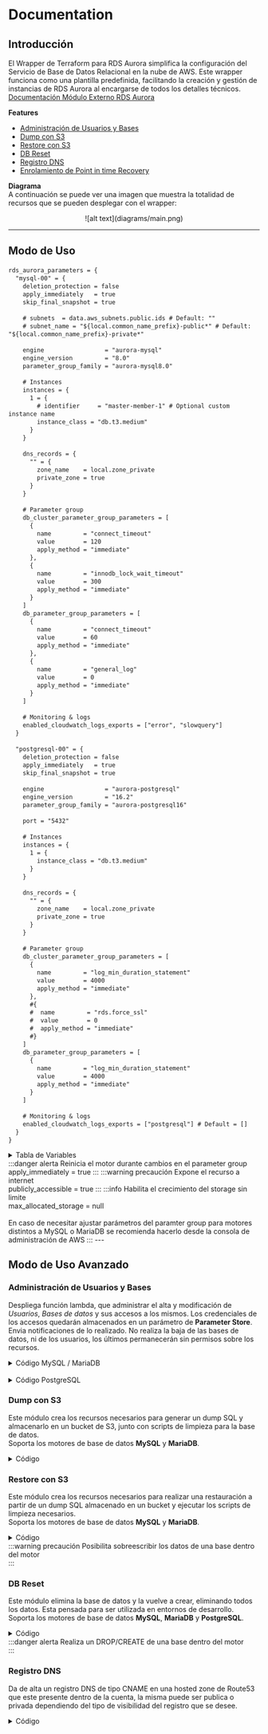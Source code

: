 # Documentation

## Introducción

El Wrapper de Terraform para RDS Aurora simplifica la configuración del Servicio de Base de Datos Relacional en la nube de AWS. Este wrapper funciona como una plantilla predefinida, facilitando la creación y gestión de instancias de RDS Aurora al encargarse de todos los detalles técnicos.
[Documentación Módulo Externo RDS Aurora](https://registry.terraform.io/modules/terraform-aws-modules/rds-aurora/aws/9.14.0)

**Features**
- [Administración de Usuarios y Bases](#administración-de-usuarios-y-bases)
- [Dump con S3](#dump-con-s3)
- [Restore con S3](#restore-con-s3)
- [DB Reset](#db-reset)
- [Registro DNS](#registro-dns)
- [Enrolamiento de Point in time Recovery](#enrolamiento-de-point-in-time-recovery)

**Diagrama** <br/>
A continuación se puede ver una imagen que muestra la totalidad de recursos que se pueden desplegar con el wrapper:

<center>![alt text](diagrams/main.png)</center>

---

## Modo de Uso

```hcl
rds_aurora_parameters = {
  "mysql-00" = {
    deletion_protection = false
    apply_immediately   = true
    skip_final_snapshot = true

    # subnets  = data.aws_subnets.public.ids # Default: ""
    # subnet_name = "${local.common_name_prefix}-public*" # Default: "${local.common_name_prefix}-private*"

    engine                 = "aurora-mysql"
    engine_version         = "8.0"
    parameter_group_family = "aurora-mysql8.0"

    # Instances
    instances = {
      1 = {
        # identifier     = "master-member-1" # Optional custom instance name
        instance_class = "db.t3.medium"
      }
    }

    dns_records = {
      "" = {
        zone_name    = local.zone_private
        private_zone = true
      }
    }

    # Parameter group
    db_cluster_parameter_group_parameters = [
      {
        name         = "connect_timeout"
        value        = 120
        apply_method = "immediate"
      },
      {
        name         = "innodb_lock_wait_timeout"
        value        = 300
        apply_method = "immediate"
      }
    ]
    db_parameter_group_parameters = [
      {
        name         = "connect_timeout"
        value        = 60
        apply_method = "immediate"
      },
      {
        name         = "general_log"
        value        = 0
        apply_method = "immediate"
      }
    ]

    # Monitoring & logs
    enabled_cloudwatch_logs_exports = ["error", "slowquery"]
  }

  "postgresql-00" = {
    deletion_protection = false
    apply_immediately   = true
    skip_final_snapshot = true

    engine                 = "aurora-postgresql"
    engine_version         = "16.2"
    parameter_group_family = "aurora-postgresql16"

    port = "5432"

    # Instances
    instances = {
      1 = {
        instance_class = "db.t3.medium"
      }
    }

    dns_records = {
      "" = {
        zone_name    = local.zone_private
        private_zone = true
      }
    }

    # Parameter group
    db_cluster_parameter_group_parameters = [
      {
        name         = "log_min_duration_statement"
        value        = 4000
        apply_method = "immediate"
      },
      #{
      #  name         = "rds.force_ssl"
      #  value        = 0
      #  apply_method = "immediate"
      #}
    ]
    db_parameter_group_parameters = [
      {
        name         = "log_min_duration_statement"
        value        = 4000
        apply_method = "immediate"
      }
    ]

    # Monitoring & logs
    enabled_cloudwatch_logs_exports = ["postgresql"] # Default = []
  }
}
```

<details>
<summary>Tabla de Variables</summary>

| Variable                | Descripción                                  | Tipo   | Valor por Defecto                                        | Alternativa Genérica              |
|-------------------------|----------------------------------------------|--------|---------------------------------------------------------|-----------------------------------|
| `name`                  | Nombre del clúster Aurora RDS                | string | `"${local.common_name}-${each.key}"`                      | custom name                      |
| `create_db_subnet_group` | Indica si debe crear el grupo de subredes    | bool   | true                                                     | false                            |
| `db_subnet_group_name`   | Nombre del grupo de subredes para el clúster | string | `"${local.common_name}-${each.key}-sg"`                    | custom name                      |
| `subnets`               | Subnets asociadas al grupo de subredes       | list   | `data.aws_subnets.this[each.key].ids`                      | custom list of subnet IDs        |
| `cluster_use_name_prefix`                  | Indica si usar un prefijo para el nombre del clúster           | bool    | false                                                           | true                              |
| `is_primary_cluster`                       | Define si el clúster es primario                               | bool    | true                                                            | false                             |
| `allocated_storage`                        | Cantidad de almacenamiento asignado                            | number  | null                                                            | custom number                     |
| `allow_major_version_upgrade`              | Permite actualizaciones mayores de versión                     | bool    | false                                                           | true                              |
| `apply_immediately`                        | Aplica cambios de forma inmediata                              | bool    | false                                                           | true                              |
| `availability_zones`                       | Zonas de disponibilidad asociadas                              | list    | null                                                            | custom list                       |
| `backup_retention_period`                  | Período de retención de backups                                | number  | null                                                            | custom number                     |
| `backtrack_window`                         | Ventana de retroceso                                           | number  | null                                                            | custom number                     |
| `cluster_members`                          | Miembros del clúster                                           | list    | null                                                            | custom list                       |
| `copy_tags_to_snapshot`                    | Copia etiquetas al snapshot                                    | bool    | null                                                            | true                              |
| `database_name`                            | Nombre de la base de datos                                     | string  | null                                                            | custom name                       |
| `db_cluster_instance_class`                | Clase de la instancia del clúster                              | string  | null                                                            | custom instance class             |
| `db_cluster_db_instance_parameter_group_name`| Nombre del grupo de parámetros de instancia del clúster         | string  | ""                                                              | custom name                       |
| `delete_automated_backups`                 | Elimina backups automáticos                                    | bool    | null                                                            | true                              |
| `deletion_protection`                      | Protección contra eliminación                                  | bool    | true                                                            | false                             |
| `enable_global_write_forwarding`           | Habilita la escritura global directa                           | bool    | null                                                            | true                              |
| `enabled_cloudwatch_logs_exports`          | Tipos de logs exportados a CloudWatch                          | list    | []                                                              | custom list of logs               |
| `enable_http_endpoint`                     | Habilita el endpoint HTTP                                      | bool    | null                                                            | true                              |
| `engine`                                   | Motor de la base de datos                                      | string  | null                                                            | custom engine                     |
| `engine_mode`                              | Modo del motor de la base de datos                             | string  | "provisioned"                                                    | custom engine mode                |
| `engine_version`                           | Versión del motor                                              | string  | null                                                            | custom version                    |
| `final_snapshot_identifier`                | Identificador del snapshot final                               | string  | null                                                            | custom snapshot ID                |
| `global_cluster_identifier`                | Identificador del clúster global                               | string  | null                                                            | custom cluster ID                 |
| `iam_database_authentication_enabled`      | Habilita la autenticación de base de datos mediante IAM         | bool    | false                                                           | true                              |
| `iops`                                     | IOPS asignados                                                 | number  | null                                                            | custom iops                       |
| `kms_key_id`                               | Identificador de la clave KMS                                  | string  | null                                                            | custom KMS key                    |
| `network_type`                             | Tipo de red (IPV4 o DUAL)                                      | string  | null                                                            | custom network type               |
| `port`                                     | Puerto de la base de datos                                     | number  | 3306                                                            | custom port                       |
| `preferred_backup_window`                  | Ventana de backup preferida                                    | string  | "02:00-03:00"                                                    | custom backup window              |
| `preferred_maintenance_window`             | Ventana de mantenimiento preferida                             | string  | "sun:05:00-sun:06:00"                                            | custom maintenance window         |
| `replication_source_identifier`            | Identificador de la fuente de replicación                      | string  | null                                                            | custom source ID                  |
| `restore_to_point_in_time`                 | Configuración para restaurar a un punto en el tiempo           | map     | {}                                                              | custom restore config             |
| `scaling_configuration`                    | Configuración de escalabilidad (para modo serverless)          | map     | {}                                                              | custom scaling config             |
| `serverlessv2_scaling_configuration`       | Configuración de escalabilidad para serverless v2              | map     | {}                                                              | custom scaling v2 config          |
| `skip_final_snapshot`                      | Indica si omitir el snapshot final                             | bool    | false                                                           | true                              |
| `snapshot_identifier`                      | Identificador del snapshot                                     | string  | null                                                            | custom snapshot ID                |
| `source_region`                            | Región de origen                                               | string  | null                                                            | custom region                     |
| `storage_encrypted`                        | Indica si el almacenamiento está cifrado                       | bool    | true                                                            | false                             |
| `storage_type`                             | Tipo de almacenamiento                                         | string  | "aurora"                                                        | custom storage type               |
| `cluster_tags`                             | Etiquetas para el clúster                                      | map     | `local.common_tags`                                               | custom tags                       |
| `vpc_security_group_ids`                   | Identificadores de los grupos de seguridad de VPC              | list    | `[module.security_group_rds[each.key].security_group_id]`          | custom security groups            |
| `cluster_timeouts`                         | Configuración de tiempos de espera para el clúster              | map     | {}                                                              | custom timeouts config            |
| `enable_local_write_forwarding`            | Habilita el reenvío de escritura local                         | bool    | null                                                            | true                              |
| `cluster_ca_cert_identifier`               | Identificador del certificado CA del clúster                   | string  | null                                                            | custom CA cert                    |
| `engine_lifecycle_support`                 | Soporte del ciclo de vida del motor                            | string  | null                                                            | custom lifecycle support          |
| `instances`                                | Configuración de las instancias del clúster                    | map     | {}                                                              | custom instances config           |
| `endpoints`                                | Configuración de los endpoints                                 | map     | {}                                                              | custom endpoints config           |
| `auto_minor_version_upgrade`               | Habilita la actualización automática de versiones menores      | bool    | true                                                            | false                             |
| `ca_cert_identifier`                       | Identificador del certificado CA para instancias               | string  | null                                                            | custom CA cert                    |
| `instances_use_identifier_prefix`          | Usa prefijo en los identificadores de las instancias           | bool    | false                                                           | true                              |
| `instance_class`                           | Clase de las instancias                                        | string  | ""                                                              | custom instance class             |
| `monitoring_interval`                      | Intervalo de monitoreo en segundos                             | number  | 0                                                               | custom interval                   |
| `performance_insights_enabled`             | Habilita las métricas de Performance Insights                  | bool    | null                                                            | true                              |
| `performance_insights_kms_key_id`          | Identificador de la clave KMS para Performance Insights        | string  | null                                                            | custom KMS key                    |
| `performance_insights_retention_period`    | Periodo de retención para las métricas de Performance Insights | number  | null                                                            | custom retention period           |
| `publicly_accessible`                      | Indica si la instancia es públicamente accesible               | bool    | false                                                           | true                              |
| `instance_timeouts`                        | Configuración de tiempos de espera para las instancias         | map     | {}                                                              | custom timeouts config            |
| `manage_master_user_password`                     | Indica si se debe gestionar la contraseña del usuario maestro               | bool    | false                                                           | true                                 |
| `master_user_secret_kms_key_id`                   | Identificador de la clave KMS para el secreto del usuario maestro           | string  | null                                                            | custom KMS key                       |
| `master_username`                                 | Nombre de usuario maestro                                                   | string  | "root"                                                          | custom master username               |
| `master_password`                                 | Contraseña del usuario maestro                                              | string  | `"${random_password.this[each.key].result}"`                      | custom master password               |
| `manage_master_user_password_rotation`            | Habilita la rotación automática de la contraseña del usuario maestro        | bool    | false                                                           | true                                 |
| `master_user_password_rotate_immediately`         | Rotación inmediata de la contraseña del usuario maestro                     | bool    | null                                                            | true                                 |
| `master_user_password_rotation_duration`          | Duración de la rotación de la contraseña del usuario maestro                | number  | null                                                            | custom duration                      |
| `master_user_password_rotation_schedule_expression`| Expresión de programación para la rotación de la contraseña                 | string  | null                                                            | custom schedule expression           |
| `create_db_cluster_parameter_group`               | Crear grupo de parámetros para el clúster                                   | bool    | true                                                            | false                                |
| `db_cluster_parameter_group_name`                 | Nombre del grupo de parámetros del clúster                                  | string  | `"${local.common_name}-${each.key}-cpg"`                          | custom name                          |
| `db_cluster_parameter_group_family`               | Familia del grupo de parámetros del clúster                                 | string  | null                                                            | custom parameter group family        |
| `db_cluster_parameter_group_description`          | Descripción del grupo de parámetros del clúster                             | string  | `"Cluster parameter group for ${local.common_name}-${each.key}"`   | custom description                   |
| `db_cluster_parameter_group_parameters`           | Parámetros del grupo de parámetros del clúster                              | list    | []                                                              | custom parameters                    |
| `create_db_parameter_group`                       | Crear grupo de parámetros de la base de datos                              | bool    | true                                                            | false                                |
| `db_parameter_group_name`                         | Nombre del grupo de parámetros de la base de datos                          | string  | `"${local.common_name}-${each.key}-pg"`                           | custom name                          |
| `db_parameter_group_family`                       | Familia del grupo de parámetros de la base de datos                         | string  | null                                                            | custom parameter group family        |
| `db_parameter_group_description`                  | Descripción del grupo de parámetros de la base de datos                     | string  | `"Parameter group for ${local.common_name}-${each.key}"`           | custom description                   |
| `db_parameter_group_parameters`                   | Parámetros del grupo de parámetros de la base de datos                      | list    | []                                                              | custom parameters                    |
| `create_security_group`                           | Crear un Security Group para el clúster                                     | bool    | false                                                           | true                                 |
| `security_group_name`                             | Nombre del Security Group                                                   | string  | `"${local.common_name}-rds-${each.key}"`                          | custom security group name           |
| `security_group_use_name_prefix`                  | Usar prefijo para el nombre del Security Group                              | bool    | false                                                           | true                                 |
| `security_group_description`                      | Descripción del Security Group                                              | string  | `"Security Group for ${local.common_name}-${each.key}"`            | custom description                   |
| `vpc_id`                                          | ID de la VPC donde se creará el Security Group                              | string  | `data.aws_vpc.this[each.key].id`                                 | custom VPC ID                        |
| `security_group_rules`                            | Reglas de seguridad para el Security Group                                  | map     | {}                                                              | custom rules                         |
| `create_cloudwatch_log_group`                     | Crear un CloudWatch Log Group para el clúster                               | bool    | true                                                            | false                                |
| `cloudwatch_log_group_retention_in_days`          | Retención de logs en días                                                   | number  | 7                                                               | custom retention duration            |
| `cloudwatch_log_group_kms_key_id`                 | ID de la clave KMS para encriptar los logs                                  | string  | null                                                            | custom KMS key ID                    |
| `cloudwatch_log_group_skip_destroy`               | Saltar la destrucción del grupo de logs al eliminar recursos                | bool    | null                                                            | true                                 |
| `cloudwatch_log_group_class`                      | Clase del grupo de logs                                                     | string  | null                                                            | custom log group class               |
| `create_db_cluster_activity_stream`               | Crear un Activity Stream para el clúster                                    | bool    | false                                                           | true                                 |
| `db_cluster_activity_stream_kms_key_id`           | ID de la clave KMS para el Activity Stream                                  | string  | ""                                                              | custom KMS key ID                    |
| `db_cluster_activity_stream_mode`                 | Modo del Activity Stream del clúster (async/sync)                           | string  | "async"                                                         | custom mode                          |
| `create_monitoring_role`                          | Crear un rol de monitoreo para Enhanced Monitoring                          | bool    | true                                                            | false                                |
| `monitoring_role_arn`                             | ARN del rol de monitoreo para Enhanced Monitoring                           | string  | `"${local.common_name}-rds-monitoring-${each.key}"`                | custom ARN                           |
| `iam_role_name`                                   | Nombre del rol IAM                                                         | string  | `"${local.common_name}-${each.key}-role"`                          | custom IAM role name                 |
| `iam_role_use_name_prefix`                        | Usar prefijo para el nombre del rol IAM                                     | bool    | false                                                           | true                                 |
| `iam_role_description`                           | Descripción del rol IAM                                                    | string  | null                                                            | custom description                   |
| `iam_role_path`                                   | Ruta del rol IAM                                                           | string  | null                                                            | custom path                          |
| `iam_role_managed_policy_arns`                    | ARNs de las políticas gestionadas para el rol IAM                           | list    | null                                                            | custom policy ARNs                   |
| `iam_role_permissions_boundary`                   | Límite de permisos para el rol IAM                                          | string  | null                                                            | custom permissions boundary          |
| `iam_role_force_detach_policies`                  | Forzar la desconexión de políticas al eliminar el rol IAM                   | bool    | null                                                            | true                                 |
| `iam_role_max_session_duration`                   | Duración máxima de la sesión del rol IAM en segundos                        | number  | null                                                            | custom duration                      |
| `cluster_performance_insights_enabled`            | Habilitar Performance Insights para el clúster                     | bool   | null              | false                              |
| `cluster_performance_insights_kms_key_id`         | ID de la clave KMS para encriptar los datos de Performance Insights | string | null              | custom KMS key ID                  |
| `cluster_performance_insights_retention_period`   | Período de retención de los datos de Performance Insights           | number | null              | custom retention period            |
| `cluster_monitoring_interval`   | Intervalo, en segundos, entre los puntos en que se recopilan las métricas de Monitoreo Mejorado para el clúster de BD           | number | 0              | `1, 5, 10, 15, 30, 60`            |
| `cloudwatch_log_group_tags`   | Tags adicionales para el log group(s) de Cloudwatch           | map(string) | {}              | Custom tags            |
| `cluster_scalability_type`   | Modo de escalabilidad del clúster de base de datos. Cuando se configura como ilimitado, el clúster funciona como una base de datos Aurora sin límites. Cuando se configura como estándar (predeterminado), el clúster utiliza la creación normal de instancias de base de datos           | string | null              | `limitless, standard`          |
| `database_insights_mode`   | Modo en el que Database Insights se habilitará para el clúster de base de datos.          | string | null              | `standard, advanced`          |
| `create_shard_group`   | Crea un shard group          | bool | false              | true          |
| `compute_redundancy`   | Especifica si se deben crear shard group de base de datos en espera          | number | null              | Custom compute redundancy          |
| `db_shard_group_identifier`   | Nombre de la BD shard group          | string | null              | Custom shard group identifier        |
| `max_acu`   | Capacidad maxima del shard group de la BD en unidades de capacidad Aurora (ACU)          | number | null              | Custom max acu       |
| `min_acu`   | Capacidad minima del shard group de la BD en unidades de capacidad Aurora (ACU)          | number | null              | Custom min acu       |
| `shard_group_tags`   | Tags adicionales para el shard group          | map(string) | {}              | Custom shard group tags      |
| `shard_group_timeouts`   | Crear, actualizar y eliminar configuraciones de tiempo de espera para el shared group         | map(string) | {}              | Custom shard group timeouts      |

</details>
:::danger alerta 
Reinicia el motor durante cambios en el parameter group<br/>
apply_immediately       = true
:::
:::warning precaución 
Expone el recurso a internet <br/>
 publicly_accessible    = true 
:::
:::info 
Habilita el crecimiento del storage sin limite<br/>
max_allocated_storage = null  <br/> <br/>
En caso de necesitar ajustar parámetros del paramter group para motores distintos a MySQL o MariaDB se recomienda hacerlo desde la consola de administración de AWS
:::
---

## Modo de Uso Avanzado

### Administración de Usuarios y Bases
Despliega función lambda, que administrar el alta y modificación de *Usuarios*, *Bases de datos* y sus accesos a los mismos.
Los credenciales de los accesos quedarán almacenados en un parámetro de **Parameter Store**. <br/>
Envia notificaciones de lo realizado.
No realiza la baja de las bases de datos, ni de los usuarios, los últimos permanecerán sin permisos sobre los recursos. 
<details>
<summary>Código MySQL / MariaDB</summary>

```hcl
rds_aurora_parameters = {
  "mysql" = {
    ...
    enable_db_management                    = true
    enable_db_management_logs_notifications = true
    db_management_parameters = {
      databases = [
        {
          name    = "mydb1"
          charset = "utf8mb4"
          collate = "utf8mb4_general_ci"
        },
        {
          name    = "mydb2"
          charset = "utf8mb4"
          collate = "utf8mb4_general_ci"
        }
      ],
      users = [
        {
          username = "user1"
          host     = "%"
          password = "password1"
          grants = [
            {
              database   = "mydb1"
              table      = "*"
              privileges = "ALL"
            },
            {
              database   = "mydb2"
              table      = "*"
              privileges = "SELECT, UPDATE"
            }
          ]
        },
        {
          username = "user2"
          host     = "%"
          password = "password2"
          grants = [
            {
              database   = "mydb2"
              table      = "*"
              privileges = "ALL"
            }
          ]
        }
      ],
      excluded_users = ["rdsadmin", "root", "mysql.infoschema", "mysql.session", "mysql.sys", "healthcheck", "AWS_BEDROCK_ACCESS", "AWS_COMPREHEND_ACCESS", "AWS_LAMBDA_ACCESS", "AWS_LOAD_S3_ACCESS", "AWS_SAGEMAKER_ACCESS", "AWS_SELECT_S3_ACCESS", "rds_superuser_role"]
    }
    ...
  }
}
```

</details>
<br/>
<details>
<summary>Código PostgreSQL</summary>

```hcl
rds_aurora_parameters = {
  "postgresql" = {
    ...
    enable_db_management                    = true
    enable_db_management_logs_notifications = true
      db_management_parameters = {
        databases = [
          {
            "name" : "db1",
            "owner" : "root",
            "schemas" : [
              {
                "name" : "public",
                "owner" : "root"
              },
              {
                "name" : "schema1",
                "owner" : "usr1"
              }
            ]
          },
          {
            "name" : "db2",
            "owner" : "usr2",
          }
        ],
        users = [
          {
            "username" : "usr1",
            "password" : "passwd1",
            "grants" : [
              {
                "database" : "db1",
                "schema" : "public",
                "privileges" : "ALL PRIVILEGES",
                "table" : "*",
              }
            ]
          },
          {
            "username" : "usr2",
            "password" : "passwd2",
            "grants" : []
          }
        ],
        excluded_users = ["rdsadmin", "root", "healthcheck"]
      }
    ...
  }
}
```

</details>

### Dump con S3
Este módulo crea los recursos necesarios para generar un dump SQL y almacenarlo en un bucket de S3, junto con scripts de limpieza para la base de datos. <br/> Soporta los motores de base de datos **MySQL** y **MariaDB**.
<details>
<summary>Código</summary>

```hcl
rds_aurora_parameters = {
  "00" = {
    ...
    enable_db_dump_create = true
    db_dump_create_local_path_custom_scripts = "${path.module}/content/custom_sql"
    db_dump_create_schedule_expression = "cron(0 * * * ? *)"
    db_dump_create_db_name = "demo"
    db_dump_create_retention_in_days = 7
    db_dump_create_s3_arn_permission_accounts = [
      "arn:aws:iam::xxxxxxxxxxx:root", # demo.la-dev
      "arn:aws:iam::xxxxxxxxxxx:root", # demo.la-stg
    ]
    ...
  }
}
```

</details>

### Restore con S3
Este módulo crea los recursos necesarios para realizar una restauración a partir de un dump SQL almacenado en un bucket y ejecutar los scripts de limpieza necesarios. <br/> Soporta los motores de base de datos **MySQL** y **MariaDB**.
<details>
<summary>Código</summary>

```hcl
enable_db_dump_restore = true
db_dump_restore_s3_bucket_name = "demo-l04-core-00-db-dump-create"
db_dump_restore_db_name = "demo"
```

</details>
:::warning precaución 
Posibilita sobreescribir los datos de una base dentro del motor<br/>
:::

### DB Reset
Este módulo elimina la base de datos y la vuelve a crear, eliminando todos los datos. Esta pensada para ser utilizada en entornos de desarrollo. <br/> Soporta los motores de base de datos **MySQL**, **MariaDB** y **PostgreSQL**.
<details>
<summary>Código</summary>

```hcl
enable_db_reset = true
```

</details>
:::danger alerta 
Realiza un DROP/CREATE de una base dentro del motor<br/>
:::

### Registro DNS
Da de alta un registro DNS de tipo CNAME en una hosted zone de Route53 que este presente dentro de la cuenta, la misma puede ser publica o privada dependiendo del tipo de visibilidad del registro que se desee.
<details>
<summary>Código</summary>

```hcl
dns_records = {
  "" = {
    # zone_name    = local.zone_private
    # private_zone = true
    zone_name    = local.zone_public
    private_zone = false
  }
}
```

</details>